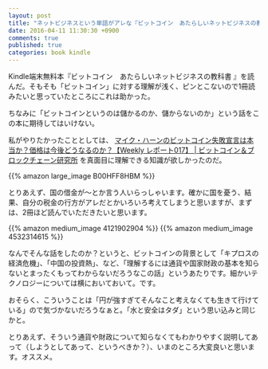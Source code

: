 ```yaml
---
layout: post
title: "ネットビジネスという単語がアレな『ビットコイン　あたらしいネットビジネスの教科書 』を読んだがオススメです"
date: 2016-04-11 11:30:30 +0900
comments: true
published: true
categories: book kindle
---
```


Kindle端末無料本『ビットコイン　あたらしいネットビジネスの教科書 』を読んだ。そもそも「ビットコイン」に対する理解が浅く、ピンとこないので1冊読みたいと思っていたところにこれは助かった。

ちなみに「ビットコインというのは儲かるのか、儲からないのか」という話をこの本に期待してはいけない。

私がやりたかったこととしては、 [マイク・ハーンのビットコイン失敗宣言は本当か？価格は今後どうなるのか？【Weekly レポート017】 | ビットコイン＆ブロックチェーン研究所](http://doublehash.me/mike-bitcoin-blog/) を真面目に理解できる知識が欲しかったのだ。

{{% amazon large_image B00HFF8HBM %}}

とりあえず、国の借金が〜とか言う人いらっしゃいます。確かに国を憂う、結果、自分の税金の行方がアレだとかいろいろ考えてしまうと思いますが、まずは、2冊ほど読んでいただきたいと思います。

{{% amazon medium_image 4121902904 %}}
{{% amazon medium_image 4532314615 %}}

なんでそんな話をしたのか？というと、ビットコインの背景として「キプロスの経済危機」、「中国の投資熱」、など、「理解するには通貨や国家財政の基本を知らないとまったくもってわからないだろうなこの話」というあたりです。細かいテクノロジーについては横においておいて。です。

おそらく、こういうことは「円が強すぎてそんなこと考えなくても生きて行けている」ので気づかないだろうなぁと。「水と安全はタダ」という思い込みと同じかと。

とりあえず、そういう通貨や財政について知らなくてもわかりやすく説明してあって（しようとしてあって、というべきか？）、いまのところ大変良いと思います。オススメ。

